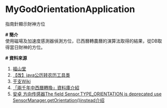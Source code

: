 # MyGodOrientationApplication
指南針顯示財神方位

**# 簡介**     
使用磁場及加速度感測器偵測方位，已西曆轉農曆的演算法取得的結果，從DB取得當日財神的方位。

**# 資料來源**    

1. [福山堂](http://www.fushantang.com/1013/m1006.html)
2. [【改】java公历转农历工具类](http://www.duozhilin.cn/java/gregorian-calendar-convert-to-lauar-calendar.html)
3. [干支Wiki](https://zh.wikipedia.org/wiki/%E5%B9%B2%E6%94%AF)
4. [「兩千年中西曆轉換」資料庫介紹](http://sinocal.sinica.edu.tw/lusodoc.html)
5. [安卓 方向传感器The field Sensor.TYPE_ORIENTATION is deprecated use SensorManager.getOrientation()instead介绍](http://blog.csdn.net/zhangjikuan/article/details/20998261)